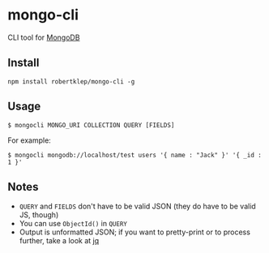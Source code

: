 # mongo-cli

CLI tool for [MongoDB](http://www.mongodb.com/)

## Install

```
npm install robertklep/mongo-cli -g
```

## Usage

```
$ mongocli MONGO_URI COLLECTION QUERY [FIELDS]
```

For example:

```
$ mongocli mongodb://localhost/test users '{ name : "Jack" }' '{ _id : 1 }'
```

## Notes

* `QUERY` and `FIELDS` don't have to be valid JSON (they do have to be valid JS, though)
* You can use `ObjectId()` in `QUERY`
* Output is unformatted JSON; if you want to pretty-print or to process further, take a look at [jq](http://stedolan.github.io/jq/)
